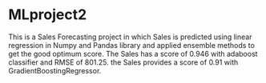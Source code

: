 # MLproject2
This is a Sales Forecasting project in which Sales is predicted using linear regression in Numpy and Pandas library and applied ensemble methods to get the good optimum score. The Sales has a score of 0.946 with adaboost classifier and RMSE of 801.25. the Sales provides a score of 0.91 with GradientBoostingRegressor.
